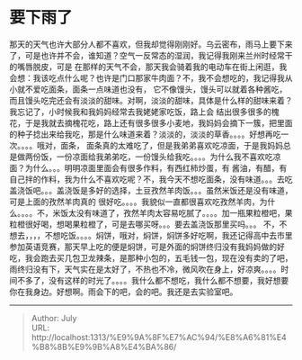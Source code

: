 # 要下雨了



那天的天气也许大部分人都不喜欢，但我却觉得刚刚好。乌云密布，雨马上要下来了，可是也许并不会，谁知道？空气一反常态的湿润，我记得我刚来兰州时经常干的嘴唇脱皮，可是
在那样的天气不会，那天我会骑着我的电动车在街上闲逛，我会想：我该吃点什么呢？也许是门口那家牛肉面？不，我不会想吃的，我记得我从小就不爱吃面条，面条一点味道也没有，
它不像馒头，馒头可以就着各种酱吃，而且馒头吃完还会有淡淡的甜味。对啊，淡淡的甜味，具体是什么样的甜味来着？我忘记了，小时候我和我妈妈经常去我姥姥家吃饭，路上会
结出很多很多的槐花，于是我就去摘槐花吃，路上还有很多很多小麦地，我妈妈会摘下一簇，把里面的种子捻出来给我吃，那是什么味道来着？淡淡的，淡淡的草香。。。。好想再吃一次。。。。哦对，面条，
面条真的太难吃了，但是我弟弟喜欢吃凉面，于是我妈妈总是做两份饭，一份凉面给我弟弟吃，一份馒头给我吃。。。。为什么我不喜欢吃凉面？为什么。。。明明凉面里面会有很多作料，有西红柿炒蛋，有
酱油，有醋，有自己拌的作料，我为什么不喜欢吃呢？不，我今天不想吃面条，没有味道。。。去吃盖浇饭吧。。。盖浇饭是多好的选择，土豆孜然羊肉饭。。。虽然米饭还是没有味道，可是上面的孜然羊肉真的
很好吃。。。。我貌似一直都很喜欢吃孜然羊肉，为什么。。。。不，米饭太没有味道了，孜然羊肉太容易吃腻了。。。。加一瓶果粒橙吧，果粒橙很好喝，想喝果粒橙了，可是去哪买呀。。。要去盖浇饭那里买吗。。。
不，不想去，，，，不想吃饭。。。。焖饼，哦对，焖饼，焖饼多好吃啊，我还记得高中去市里参加英语竞赛，那天早上吃的便是焖饼，可是外面的焖饼终归没有我妈妈做的好吃，我会跑去买几包卫龙辣条，是那种小包的，五毛钱一包，现在没有卖的了吧，
雨终归没有下，天气实在是太好了，不热也不冷，微风吹在身上，好凉爽。。。。时间不多了，没有这样的时光了。。。。我什么都不想吃，我什么都不想要，我好想要
你在我身边。好想啊。雨会下的吧，会的吧。我还是去实验室吧。


---

> Author: July  
> URL: http://localhost:1313/%E9%9A%8F%E7%AC%94/%E8%A6%81%E4%B8%8B%E9%9B%A8%E4%BA%86/  

